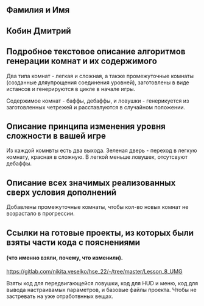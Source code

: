 ## Фамилия и Имя
## Кобин Дмитрий
## Подробное текстовое описание алгоритмов генерации комнат и их содержимого
Два типа комнат - легкая и сложная, а также промежуточные комнаты (созданные дляупрощения соединения уровней), заготовлены в виде истансов и генерируются в цикле в начале игры.

Содержимое комнат - баффы, дебаффы, и ловушки - генерикуется из заготовленных четрежей и расставлуются в случайном положении. 
##  Описание принципа изменения уровня сложности в вашей игре
Из каждой комнвты есть два выхода. Зеленая дверь - переход в легкую комнату, красная в сложную. В легкой меньше ловушек, отсутсвуют дебаффы.
## Описание всех значимых реализованных сверх условия дополнений
Добавлены промежуточные комнаты, чтобы кол-во новых комнат не возрастало в прогрессии.
## Ссылки на готовые проекты, из которых были взяты части кода с пояснениями
#### (что именно взяли, почему, что изменили).
https://gitlab.com/nikita.veselko/hse_22/-/tree/master/Lesson_8_UMG

Взяты код для передвигающейся ловушки, код для HUD и меню, код для вывода настраивамых параметров, и базовые файлы проекта. Чтобы не застревать на уже отработвнных вещах.
